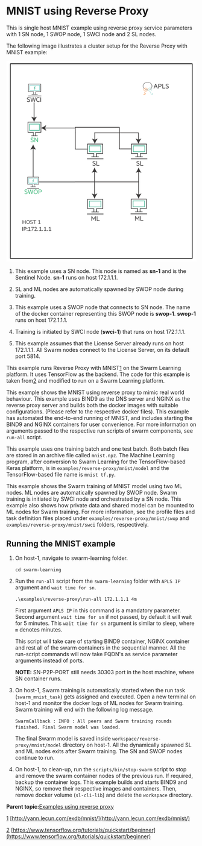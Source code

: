 # MNIST using Reverse Proxy

This is single host MNIST example using reverse proxy service parameters with 1 SN node, 1 SWOP node, 1 SWCI node and 2 SL nodes.

The following image illustrates a cluster setup for the Reverse Proxy with MNIST example:

![](/docs/User/GUID-D9C8F73B-BAFB-41E2-9B70-02C628836B96-high.png)

1.  This example uses a SN node. This node is named as **sn-1** and is the Sentinel Node. **sn-1** runs on host 172.1.1.1.

2.  SL and ML nodes are automatically spawned by SWOP node during training.

3.  This example uses a SWOP node that connects to SN node. The name of the docker container representing this SWOP node is **swop-1**. **swop-1** runs on host 172.1.1.1.

4.  Training is initiated by SWCI node \(**swci-1**\) that runs on host 172.1.1.1.

5.  This example assumes that the License Server already runs on host 172.1.1.1. All Swarm nodes connect to the License Server, on its default port 5814.


This example runs Reverse Proxy with MNIST[1](#fntarg_1) on the Swarm Learning platform. It uses TensorFlow as the backend. The code for this example is taken from[2](#fntarg_2) and modified to run on a Swarm Learning platform.

This example shows the MNIST using reverse proxy to mimic real world behaviour. This example uses BIND9 as the DNS server and NGINX as the reverse proxy server and builds both the docker images with suitable configurations. \(Please refer to the respective docker files\). This example has automated the end-to-end running of MNIST, and includes starting the BIND9 and NGINX containers for user convenience. For more information on arguments passed to the respective run scripts of swarm components, see `run-all` script.

This example uses one training batch and one test batch. Both batch files are stored in an archive file called `mnist.npz`. The Machine Learning program, after conversion to Swarm Learning for the TensorFlow-based Keras platform, is in `examples/reverse-proxy/mnist/model` and the TensorFlow-based file name is `mnist tf.py`.

This example shows the Swarm training of MNIST model using two ML nodes. ML nodes are automatically spawned by SWOP node. Swarm training is initiated by SWCI node and orchestrated by a SN node. This example also shows how private data and shared model can be mounted to ML nodes for Swarm training. For more information, see the profile files and task definition files placed under `examples/reverse-proxy/mnist/swop` and `examples/reverse-proxy/mnist/swci` folders, respectively.

## Running the MNIST example

1.  On host-1, navigate to swarm-learning folder.

    ``` {#CODEBLOCK_MYT_33W_NVB}
    cd swarm-learning
    ```

2.  Run the `run-all` script from the `swarm-learning` folder with `APLS IP` argument and `wait time for sn`.

    ``` {#CODEBLOCK_LQT_DNY_NVB}
    .\examples\reverse-proxy\run-all 172.1.1.1 4m
    ```

    First argument `APLS IP` in this command is a mandatory parameter. Second argument `wait time for sn` if not passed, by default it will wait for 5 minutes. This `wait time for sn` argument is similar to sleep, where `m` denotes minutes.

    This script will take care of starting BIND9 container, NGINX container and rest all of the swarm containers in the sequential manner. All the run-script commands will now take FQDN's as service parameter arguments instead of ports.

    **NOTE:** SN-P2P-PORT still needs 30303 port in the host machine, where SN container runs.

3.  On host-1, Swarm training is automatically started when the run task \(`swarm_mnist_task`\) gets assigned and executed. Open a new terminal on host-1 and monitor the docker logs of ML nodes for Swarm training. Swarm training will end with the following log message.

    ``` {#CODEBLOCK_T4Y_2JW_NVB}
    SwarmCallback : INFO : All peers and Swarm training rounds finished. Final Swarm model was loaded.
    ```

    The final Swarm model is saved inside `workspace/reverse-proxy/mnist/model` directory on host-1. All the dynamically spawned SL and ML nodes exits after Swarm training. The SN and SWOP nodes continue to run.

4.  On host-1, to clean-up, run the `scripts/bin/stop-swarm` script to stop and remove the swarm container nodes of the previous run. If required, backup the container logs. This example builds and starts BIND9 and NGINX, so remove their respective images and containers. Then, remove docker volume \(`sl-cli-lib`\) and delete the `workspace` directory.


**Parent topic:**[Examples using reverse proxy](GUID-DD2A624E-30B8-4FCD-A23F-014AE0D76452.md)

[1](#fnsrc_1) [http://yann.lecun.com/exdb/mnist/](http://yann.lecun.com/exdb/mnist/)

[2](#fnsrc_2) [https://www.tensorflow.org/tutorials/quickstart/beginner](https://www.tensorflow.org/tutorials/quickstart/beginner)



